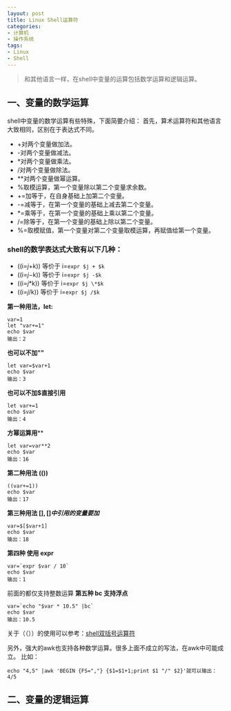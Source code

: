 ```yaml
---
layout: post
title: Linux Shell运算符
categories:
- 计算机
- 操作系统
tags:
- Linux
- Shell
---
```


>和其他语言一样，在shell中变量的运算包括数学运算和逻辑运算。
## 一、变量的数学运算
shell中变量的数学运算有些特殊，下面简要介绍：
首先，算术运算符和其他语言大致相同，区别在于表达式不同。

- +对两个变量做加法。
- -对两个变量做减法。
- *对两个变量做乘法。
- /对两个变量做除法。
- **对两个变量做幂运算。
- %取模运算，第一个变量除以第二个变量求余数。
- +=加等于，在自身基础上加第二个变量。
- -=减等于，在第一个变量的基础上减去第二个变量。
- *=乘等于，在第一个变量的基础上乘以第二个变量。
- /=除等于，在第一个变量的基础上除以第二个变量。
- %=取模赋值，第一个变量对第二个变量取模运算，再赋值给第一个变量。

### shell的数学表达式大致有以下几种：

- ((i=$j+$k)) 等价于 i=`expr $j + $k`
- ((i=$j-$k)) 等价于 i=`expr $j -$k`
- ((i=$j*$k)) 等价于 i=`expr $j \*$k`
- ((i=$j/$k)) 等价于 i=`expr $j /$k`

**第一种用法，let:**

	var=1
	let "var+=1"
	echo $var
	输出：2
**也可以不加""**

	let var=$var+1
	echo $var
	输出：3
**也可以不加$直接引用**

	let var+=1
	echo $var
	输出：4
**方幂运算用****

	let var=var**2
	echo $var
	输出：16
**第二种用法 (())**

	((var+=1))
	echo $var
	输出：17
**第三种用法 $[],[]中引用的变量要加$**

	var=$[$var+1]
	echo $var
	输出：18

**第四种 使用 expr**

	var=`expr $var / 10`
	echo $var
	输出：1
前面的都仅支持整数运算
**第五种 bc 支持浮点**

	var=`echo "$var * 10.5" |bc`
	echo $var
	输出：10.5

关于（（））的使用可以参考：[shell双括号运算符](http://www.cnblogs.com/chengmo/archive/2010/10/19/1855577.html)

另外，强大的awk也支持各种数学运算。很多上面不成立的写法，在awk中可能成立。
比如：

	echo "4,5" |awk 'BEGIN {FS=","} {$1=$1+1;print $1 "/" $2}'就可以输出：4/5

## 二、变量的逻辑运算






